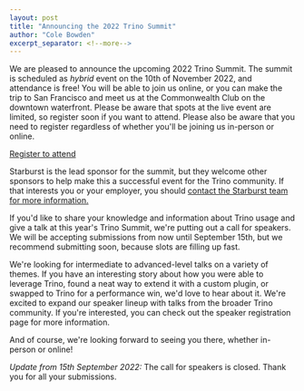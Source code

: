 ```yaml
---
layout: post
title: "Announcing the 2022 Trino Summit"
author: "Cole Bowden"
excerpt_separator: <!--more-->
---
```


We are pleased to announce the upcoming 2022 Trino Summit. The summit is
scheduled as *hybrid* event on the 10th of November 2022, and attendance is
free! You will be able to join us online, or you can make the trip to San
Francisco and meet us at the Commonwealth Club on the downtown waterfront.
Please be aware that spots at the live event are limited, so register soon if
you want to attend. Please also be aware that you need to register regardless of
whether you'll be joining us in-person or online.

<div class="card-deck spacer-30">
    <a class="btn btn-pink" href="https://www.starburst.io/info/trinosummit/">
        Register to attend
    </a>
</div>
<div class="spacer-30"></div>

Starburst is the lead sponsor for the summit, but they welcome other sponsors to
help make this a successful event for the Trino community. If that interests you
or your employer, you should [contact the Starburst team for more information.](mailto:events@starburst.io)

<!--more-->

If you'd like to share your knowledge and information about Trino usage and give
a talk at this year's Trino Summit, we're putting out a call for speakers. We
will be accepting submissions from now until September 15th, but we recommend
submitting soon, because slots are filling up fast.

We're looking for intermediate to advanced-level talks on a variety of themes.
If you have an interesting story about how you were able to leverage Trino,
found a neat way to extend it with a custom plugin, or swapped to Trino for a
performance win, we'd love to hear about it. We're excited to expand our speaker
lineup with talks from the broader Trino community. If you're interested, you
can check out the speaker registration page for more information.

And of course, we're looking forward to seeing you there, whether in-person or
online!

*Update from 15th September 2022:* The call for speakers is closed. Thank you
for all your submissions.